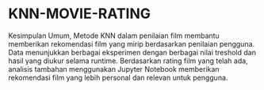 # KNN-MOVIE-RATING

Kesimpulan Umum, Metode KNN dalam penilaian film membantu memberikan rekomendasi film yang mirip berdasarkan penilaian pengguna. Data menunjukkan berbagai eksperimen dengan berbagai nilai treshold dan hasil yang diukur selama runtime. Berdasarkan rating film yang telah ada, analisis tambahan menggunakan Jupyter Notebook memberikan rekomendasi film yang lebih personal dan relevan untuk pengguna.
